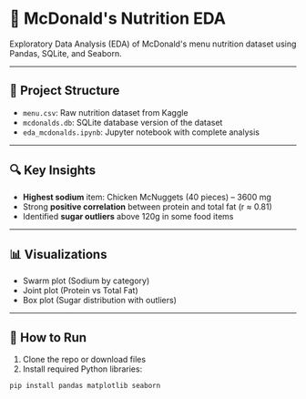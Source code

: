 # 🍔 McDonald's Nutrition EDA

Exploratory Data Analysis (EDA) of McDonald's menu nutrition dataset using Pandas, SQLite, and Seaborn.

---

## 📁 Project Structure

- `menu.csv`: Raw nutrition dataset from Kaggle
- `mcdonalds.db`: SQLite database version of the dataset
- `eda_mcdonalds.ipynb`: Jupyter notebook with complete analysis

---

## 🔍 Key Insights

- **Highest sodium** item: Chicken McNuggets (40 pieces) – 3600 mg
- Strong **positive correlation** between protein and total fat (r ≈ 0.81)
- Identified **sugar outliers** above 120g in some food items

---

## 📊 Visualizations

- Swarm plot (Sodium by category)
- Joint plot (Protein vs Total Fat)
- Box plot (Sugar distribution with outliers)

---

## 🚀 How to Run

1. Clone the repo or download files
2. Install required Python libraries:
```bash
pip install pandas matplotlib seaborn
